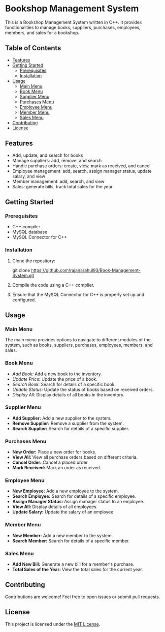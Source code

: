 # Bookshop Management System

This is a Bookshop Management System written in C++. It provides functionalities to manage books, suppliers, purchases, employees, members, and sales for a bookshop.

## Table of Contents

- [Features](#features)
- [Getting Started](#getting-started)
  - [Prerequisites](#prerequisites)
  - [Installation](#installation)
- [Usage](#usage)
  - [Main Menu](#main-menu)
  - [Book Menu](#book-menu)
  - [Supplier Menu](#supplier-menu)
  - [Purchases Menu](#purchases-menu)
  - [Employee Menu](#employee-menu)
  - [Member Menu](#member-menu)
  - [Sales Menu](#sales-menu)
- [Contributing](#contributing)
- [License](#license)

## Features

- Add, update, and search for books
- Manage suppliers: add, remove, and search
- Handle purchase orders: create, view, mark as received, and cancel
- Employee management: add, search, assign manager status, update salary, and view
- Member management: add, search, and view
- Sales: generate bills, track total sales for the year

## Getting Started

### Prerequisites

- C++ compiler
- MySQL database
- MySQL Connector for C++

### Installation

1. Clone the repository:

   git clone https://github.com/rajanarahul93/Book-Management-System.git


2. Compile the code using a C++ compiler.

3. Ensure that the MySQL Connector for C++ is properly set up and configured.

## Usage

### Main Menu

The main menu provides options to navigate to different modules of the system, such as books, suppliers, purchases, employees, members, and sales.

### Book Menu

- *Add Book:* Add a new book to the inventory.
- *Update Price:* Update the price of a book.
- *Search Book:* Search for details of a specific book.
- *Update Status:* Update the status of books based on received orders.
- *Display All:* Display details of all books in the inventory.

### Supplier Menu

- **Add Supplier:** Add a new supplier to the system.
- **Remove Supplier:** Remove a supplier from the system.
- **Search Supplier:** Search for details of a specific supplier.

### Purchases Menu

- **New Order:** Place a new order for books.
- **View All:** View all purchase orders based on different criteria.
- **Cancel Order:** Cancel a placed order.
- **Mark Received:** Mark an order as received.

### Employee Menu

- **New Employee:** Add a new employee to the system.
- **Search Employee:** Search for details of a specific employee.
- **Assign Manager Status:** Assign manager status to an employee.
- **View All:** Display details of all employees.
- **Update Salary:** Update the salary of an employee.

### Member Menu

- **New Member:** Add a new member to the system.
- **Search Member:** Search for details of a specific member.

### Sales Menu

- **Add New Bill:** Generate a new bill for a member's purchase.
- **Total Sales of the Year:** View the total sales for the current year.

## Contributing

Contributions are welcome! Feel free to open issues or submit pull requests.

## License

This project is licensed under the [MIT License](LICENSE).
